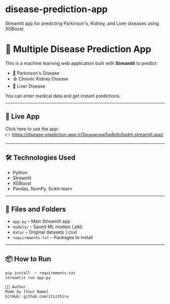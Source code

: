 # disease-prediction-app
Streamlit app for predicting Parkinson's, Kidney, and Liver diseases using XGBoost

# 🧬 Multiple Disease Prediction App

This is a machine learning web application built with **Streamlit** to predict:

- 🧠 Parkinson's Disease
- 🩸 Chronic Kidney Disease
- 🧪 Liver Disease

You can enter medical data and get instant predictions.

---

## 🚀 Live App

Click here to use the app:  
👉 https://disease-prediction-app-lrl3qupwcqw5w6nfo5qdrh.streamlit.app/

---

## 🛠️ Technologies Used

- Python
- Streamlit
- XGBoost
- Pandas, NumPy, Scikit-learn

---

## 📁 Files and Folders

- `app.py` – Main Streamlit app
- `models/` – Saved ML models (.pkl)
- `data/` – Original datasets (.csv)
- `requirements.txt` – Packages to install

---

## 📦 How to Run

```bash
pip install -r requirements.txt
streamlit run app.py

👨‍💻 Author
Made by [Your Name]
GitHub: github.com/itzzthiru
